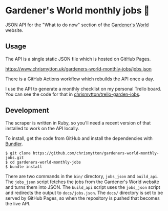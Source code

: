 # Gardener's World monthly jobs :seedling:

JSON API for the "What to do now" section of the
[Gardener's World](https://www.gardenersworld.com/) website.

## Usage

The API is a single static JSON file which is hosted on GitHub Pages.

<https://www.chrismytton.uk/gardeners-world-monthly-jobs/jobs.json>

There is a GitHub Actions workflow which rebuilds the API once a day.

I use the API to generate a monthly checklist on my personal Trello board. You
can see the code for that in
[chrismytton/trello-garden-jobs](https://github.com/chrismytton/trello-garden-jobs).

## Development

The scraper is written in Ruby, so you'll need a recent version of that
installed to work on the API locally.

To install, get the code from GitHub and install the dependencies with
[Bundler](https://bundler.io/).

```
$ git clone https://github.com/chrismytton/gardeners-world-monthly-jobs.git
$ cd gardeners-world-monthly-jobs
$ bundle install
```

There are two commands in the `bin/` directory, `jobs_json` and `build_api`. The
`jobs_json` script fetches the jobs from the Gardener's World website and turns
them into JSON. The `build_api` script uses the `jobs_json` script and redirects
the output to `docs/jobs.json`. The `docs/` directory is set to be served by
GitHub Pages, so when the repository is pushed that becomes the live API.
